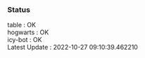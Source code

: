 ### Status


table : OK  
hogwarts : OK  
icy-bot : OK  
Latest Update : 2022-10-27 09:10:39.462210

